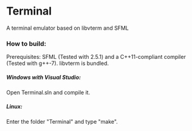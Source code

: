 # Terminal
 A terminal emulator based on libvterm and SFML

### How to build:

Prerequisites: SFML (Tested with 2.5.1) and a C++11-compliant compiler (Tested with g++-7). libvterm is bundled.

##### Windows with Visual Studio:

Open Terminal.sln and compile it.

##### Linux:

Enter the folder "Terminal" and type "make".
